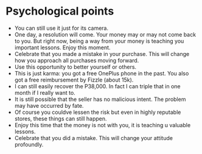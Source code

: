 # Psychological points

- You can still use it just for its camera.
- One day, a resolution will come. Your money may or may not come back to you. But right now, being a way from your money is teaching you important lessons. Enjoy this moment.
- Celebrate that you made a mistake in your purchase. This will change how you approach all purchases moving forward.
- Use this opportunity to better yourself or others.
- This is just karma: you got a free OnePlus phone in the past. You also got a free reimbursement by Fizzle (about 15k).
- I can still easily recover the P38,000. In fact I can triple that in one month if I really want to.
- It is still possible that the seller has no malicious intent. The problem may have occurred by fate.
- Of course you couldve lessen the risk but even in highly reputable stores, these things can still happen.
- Enjoy this time that the money is not with you, it is teaching u valuable lessons.
- Celebrate that you did a mistake. This will change your attitude profoundly.

